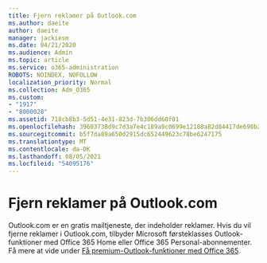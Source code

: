 ```yaml
---
title: Fjern reklamer på Outlook.com
ms.author: daeite
author: daeite
manager: jackiesm
ms.date: 04/21/2020
ms.audience: Admin
ms.topic: article
ms.service: o365-administration
ROBOTS: NOINDEX, NOFOLLOW
localization_priority: Normal
ms.collection: Adm_O365
ms.custom:
- "1917"
- "8000028"
ms.assetid: 718cb8b3-5d51-4e31-823d-7b306dd60f01
ms.openlocfilehash: 39603738d9c7d3a7e4c189a9c0699e12108a82d84417de698b22195aef2cd2bd
ms.sourcegitcommit: b5f7da89a650d2915dc652449623c78be6247175
ms.translationtype: MT
ms.contentlocale: da-DK
ms.lasthandoff: 08/05/2021
ms.locfileid: "54095176"
---
```

# <a name="remove-ads-in-outlookcom"></a>Fjern reklamer på Outlook.com

Outlook.com er en gratis mailtjeneste, der indeholder reklamer. Hvis du vil fjerne reklamer i Outlook.com, tilbyder Microsoft førsteklasses Outlook-funktioner med Office 365 Home eller Office 365 Personal-abonnementer. Få mere at vide under [Få premium-Outlook-funktioner med Office 365](https://go.microsoft.com/fwlink/?linkid=872181).